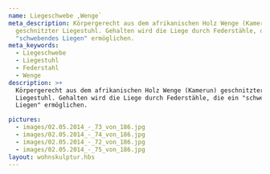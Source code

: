 ```yaml
---
name: Liegeschwebe ,Wenge`
meta_description: Körpergerecht aus dem afrikanischen Holz Wenge (Kamerun)
  geschnitzter Liegestuhl. Gehalten wird die Liege durch Federstähle, die ein
  "schwebendes Liegen" ermöglichen.
meta_keywords:
  - Liegeschwebe
  - Liegestuhl
  - Federstahl
  - Wenge
description: >+
  Körpergerecht aus dem afrikanischen Holz Wenge (Kamerun) geschnitzter
  Liegestuhl. Gehalten wird die Liege durch Federstähle, die ein "schwebendes
  Liegen" ermöglichen.

pictures:
  - images/02.05.2014_-_73_von_186.jpg
  - images/02.05.2014_-_74_von_186.jpg
  - images/02.05.2014_-_72_von_186.jpg
  - images/02.05.2014_-_75_von_186.jpg
layout: wohnskulptur.hbs
---
```

